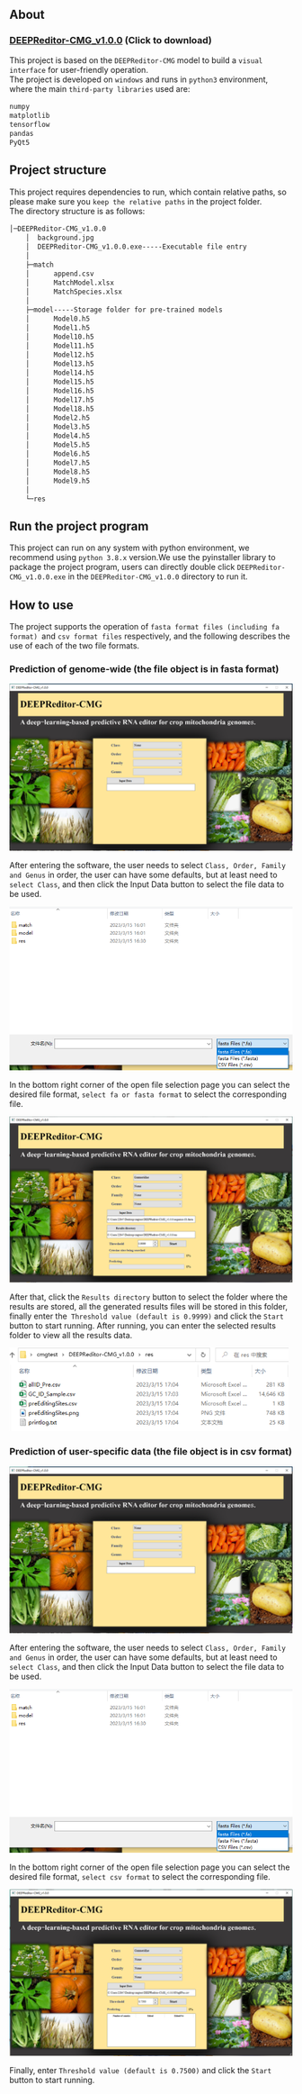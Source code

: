## About
### [DEEPReditor-CMG_v1.0.0](https://github.com/Qinsidong/DEEPReditor-CMG/releases/tag/DEEPReditor-CMG_v1.0.0) (Click to download)<br>
This project is based on the `DEEPReditor-CMG` model to build a `visual interface` for user-friendly operation.\
The project is developed on `windows` and runs in `python3` environment, where the main `third-party libraries` used are:
```
numpy
matplotlib
tensorflow
pandas
PyQt5
```
## Project structure
This project requires dependencies to run, which contain relative paths, so please make sure you `keep the relative paths` in the project folder. \
The directory structure is as follows:
```
│─DEEPReditor-CMG_v1.0.0
    │  background.jpg
    │  DEEPReditor-CMG_v1.0.0.exe-----Executable file entry
    │  
    ├─match
    │      append.csv
    │      MatchModel.xlsx
    │      MatchSpecies.xlsx
    │      
    ├─model-----Storage folder for pre-trained models
    │      Model0.h5
    │      Model1.h5
    │      Model10.h5
    │      Model11.h5
    │      Model12.h5
    │      Model13.h5
    │      Model14.h5
    │      Model15.h5
    │      Model16.h5
    │      Model17.h5
    │      Model18.h5
    │      Model2.h5
    │      Model3.h5
    │      Model4.h5
    │      Model5.h5
    │      Model6.h5
    │      Model7.h5
    │      Model8.h5
    │      Model9.h5
    │      
    └─res
```
## Run the project program
This project can run on any system with python environment, we recommend using `python 3.8.x` version.We use the pyinstaller library to package the project program, users can directly double click `DEEPReditor-CMG_v1.0.0.exe` in the `DEEPReditor-CMG_v1.0.0` directory to run it.
## How to use
The project supports the operation of `fasta format files (including fa format) `and `csv format files` respectively, and the following describes the use of each of the two file formats.
### Prediction of genome-wide (the file object is in fasta format)

<img src="1.png" alt="1" style="zoom: 50%;" />

After entering the software, the user needs to select `Class, Order, Family and Genus` in order, the user can have some defaults, but at least need to `select Class`, and then click the Input Data button to select the file data to be used.

<img src="6.png" alt="6" style="zoom: 80%;" />

In the bottom right corner of the open file selection page you can select the desired file format, `select fa or fasta format` to select the corresponding file.

<img src="2.png" alt="2" style="zoom:50%;" />

After that, click the `Results directory` button to select the folder where the results are stored, all the generated results files will be stored in this folder, finally enter the` Threshold value (default is 0.9999)` and click the `Start` button to start running. After running, you can enter the selected results folder to view all the results data.

<img src="5.png" alt="5" style="zoom:80%;" />

### Prediction of user-specific data (the file object is in csv format)

<img src="1.png" alt="1" style="zoom: 50%;" />

After entering the software, the user needs to select `Class, Order, Family and Genus` in order, the user can have some defaults, but at least need to `select Class`, and then click the Input Data button to select the file data to be used.

<img src="6.png" alt="6" style="zoom: 80%;" />

In the bottom right corner of the open file selection page you can select the desired file format, `select csv format` to select the corresponding file.

<img src="3.png" alt="3" style="zoom:50%;" />

Finally, enter `Threshold value (default is 0.7500)` and click the `Start` button to start running.
